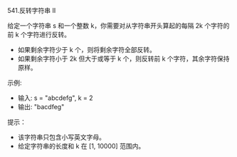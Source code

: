 541.反转字符串 II

给定一个字符串 s 和一个整数 k，你需要对从字符串开头算起的每隔 2k 个字符的前 k 个字符进行反转。

- 如果剩余字符少于 k 个，则将剩余字符全部反转。
- 如果剩余字符小于 2k 但大于或等于 k 个，则反转前 k 个字符，其余字符保持原样。
 

示例:
- 输入: s = "abcdefg", k = 2
- 输出: "bacdfeg"
 

提示：
- 该字符串只包含小写英文字母。
- 给定字符串的长度和 k 在 [1, 10000] 范围内。